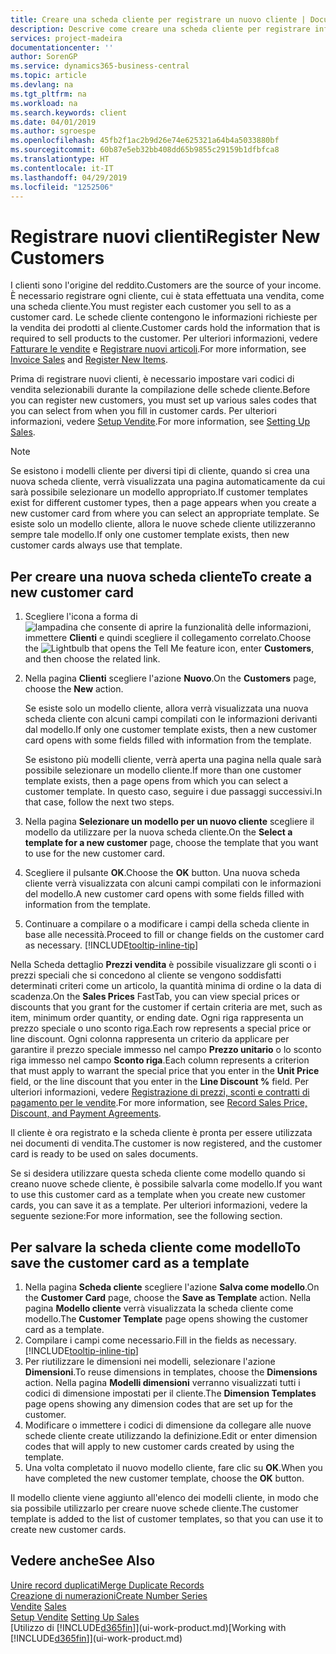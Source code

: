 ```yaml
---
title: Creare una scheda cliente per registrare un nuovo cliente | Documenti Microsoft
description: Descrive come creare una scheda cliente per registrare informazioni su ogni nuovo cliente a cui sono rivolte le vendite.
services: project-madeira
documentationcenter: ''
author: SorenGP
ms.service: dynamics365-business-central
ms.topic: article
ms.devlang: na
ms.tgt_pltfrm: na
ms.workload: na
ms.search.keywords: client
ms.date: 04/01/2019
ms.author: sgroespe
ms.openlocfilehash: 45fb2f1ac2b9d26e74e625321a64b4a5033880bf
ms.sourcegitcommit: 60b87e5eb32bb408dd65b9855c29159b1dfbfca8
ms.translationtype: HT
ms.contentlocale: it-IT
ms.lasthandoff: 04/29/2019
ms.locfileid: "1252506"
---
```

# <a name="register-new-customers"></a><span data-ttu-id="2843f-103">Registrare nuovi clienti</span><span class="sxs-lookup"><span data-stu-id="2843f-103">Register New Customers</span></span>
<span data-ttu-id="2843f-104">I clienti sono l'origine del reddito.</span><span class="sxs-lookup"><span data-stu-id="2843f-104">Customers are the source of your income.</span></span> <span data-ttu-id="2843f-105">È necessario registrare ogni cliente, cui è stata effettuata una vendita, come una scheda cliente.</span><span class="sxs-lookup"><span data-stu-id="2843f-105">You must register each customer you sell to as a customer card.</span></span> <span data-ttu-id="2843f-106">Le schede cliente contengono le informazioni richieste per la vendita dei prodotti al cliente.</span><span class="sxs-lookup"><span data-stu-id="2843f-106">Customer cards hold the information that is required to sell products to the customer.</span></span> <span data-ttu-id="2843f-107">Per ulteriori informazioni, vedere [Fatturare le vendite](sales-how-invoice-sales.md) e [Registrare nuovi articoli](inventory-how-register-new-items.md).</span><span class="sxs-lookup"><span data-stu-id="2843f-107">For more information, see [Invoice Sales](sales-how-invoice-sales.md) and [Register New Items](inventory-how-register-new-items.md).</span></span>  

<span data-ttu-id="2843f-108">Prima di registrare nuovi clienti, è necessario impostare vari codici di vendita selezionabili durante la compilazione delle schede cliente.</span><span class="sxs-lookup"><span data-stu-id="2843f-108">Before you can register new customers, you must set up various sales codes that you can select from when you fill in customer cards.</span></span> <span data-ttu-id="2843f-109">Per ulteriori informazioni, vedere [Setup Vendite](sales-setup-sales.md).</span><span class="sxs-lookup"><span data-stu-id="2843f-109">For more information, see [Setting Up Sales](sales-setup-sales.md).</span></span>

> [!NOTE]  
>   <span data-ttu-id="2843f-110">Se esistono i modelli cliente per diversi tipi di cliente, quando si crea una nuova scheda cliente, verrà visualizzata una pagina automaticamente da cui sarà possibile selezionare un modello appropriato.</span><span class="sxs-lookup"><span data-stu-id="2843f-110">If customer templates exist for different customer types, then a page appears when you create a new customer card from where you can select an appropriate template.</span></span> <span data-ttu-id="2843f-111">Se esiste solo un modello cliente, allora le nuove schede cliente utilizzeranno sempre tale modello.</span><span class="sxs-lookup"><span data-stu-id="2843f-111">If only one customer template exists, then new customer cards always use that template.</span></span>

## <a name="to-create-a-new-customer-card"></a><span data-ttu-id="2843f-112">Per creare una nuova scheda cliente</span><span class="sxs-lookup"><span data-stu-id="2843f-112">To create a new customer card</span></span>
1. <span data-ttu-id="2843f-113">Scegliere l'icona a forma di ![lampadina che consente di aprire la funzionalità delle informazioni](media/ui-search/search_small.png "Informazioni sull'operazione che si desidera eseguire"), immettere **Clienti** e quindi scegliere il collegamento correlato.</span><span class="sxs-lookup"><span data-stu-id="2843f-113">Choose the ![Lightbulb that opens the Tell Me feature](media/ui-search/search_small.png "Tell me what you want to do") icon, enter **Customers**, and then choose the related link.</span></span>  
2. <span data-ttu-id="2843f-114">Nella pagina **Clienti** scegliere l'azione **Nuovo**.</span><span class="sxs-lookup"><span data-stu-id="2843f-114">On the **Customers** page, choose the **New** action.</span></span>

    <span data-ttu-id="2843f-115">Se esiste solo un modello cliente, allora verrà visualizzata una nuova scheda cliente con alcuni campi compilati con le informazioni derivanti dal modello.</span><span class="sxs-lookup"><span data-stu-id="2843f-115">If only one customer template exists, then a new customer card opens with some fields filled with information from the template.</span></span>

    <span data-ttu-id="2843f-116">Se esistono più modelli cliente, verrà aperta una pagina nella quale sarà possibile selezionare un modello cliente.</span><span class="sxs-lookup"><span data-stu-id="2843f-116">If more than one customer template exists, then a page opens from which you can select a customer template.</span></span> <span data-ttu-id="2843f-117">In questo caso, seguire i due passaggi successivi.</span><span class="sxs-lookup"><span data-stu-id="2843f-117">In that case, follow the next two steps.</span></span>
3. <span data-ttu-id="2843f-118">Nella pagina **Selezionare un modello per un nuovo cliente** scegliere il modello da utilizzare per la nuova scheda cliente.</span><span class="sxs-lookup"><span data-stu-id="2843f-118">On the **Select a template for a new customer** page, choose the template that you want to use for the new customer card.</span></span>
4. <span data-ttu-id="2843f-119">Scegliere il pulsante **OK**.</span><span class="sxs-lookup"><span data-stu-id="2843f-119">Choose the **OK** button.</span></span> <span data-ttu-id="2843f-120">Una nuova scheda cliente verrà visualizzata con alcuni campi compilati con le informazioni del modello.</span><span class="sxs-lookup"><span data-stu-id="2843f-120">A new customer card opens with some fields filled with information from the template.</span></span>  
5. <span data-ttu-id="2843f-121">Continuare a compilare o a modificare i campi della scheda cliente in base alle necessità.</span><span class="sxs-lookup"><span data-stu-id="2843f-121">Proceed to fill or change fields on the customer card as necessary.</span></span> [!INCLUDE[tooltip-inline-tip](includes/tooltip-inline-tip_md.md)]

<span data-ttu-id="2843f-122">Nella Scheda dettaglio **Prezzi vendita** è possibile visualizzare gli sconti o i prezzi speciali che si concedono al cliente se vengono soddisfatti determinati criteri come un articolo, la quantità minima di ordine o la data di scadenza.</span><span class="sxs-lookup"><span data-stu-id="2843f-122">On the **Sales Prices** FastTab, you can view special prices or discounts that you grant for the customer if certain criteria are met, such as item, minimum order quantity, or ending date.</span></span> <span data-ttu-id="2843f-123">Ogni riga rappresenta un prezzo speciale o uno sconto riga.</span><span class="sxs-lookup"><span data-stu-id="2843f-123">Each row represents a special price or line discount.</span></span> <span data-ttu-id="2843f-124">Ogni colonna rappresenta un criterio da applicare per garantire il prezzo speciale immesso nel campo **Prezzo unitario** o lo sconto riga immesso nel campo **Sconto riga**.</span><span class="sxs-lookup"><span data-stu-id="2843f-124">Each column represents a criterion that must apply to warrant the special price that you enter in the **Unit Price** field, or the line discount that you enter in the **Line Discount %** field.</span></span> <span data-ttu-id="2843f-125">Per ulteriori informazioni, vedere [Registrazione di prezzi, sconti e contratti di pagamento per le vendite](sales-how-record-sales-price-discount-payment-agreements.md).</span><span class="sxs-lookup"><span data-stu-id="2843f-125">For more information, see [Record Sales Price, Discount, and Payment Agreements](sales-how-record-sales-price-discount-payment-agreements.md).</span></span>

<span data-ttu-id="2843f-126">Il cliente è ora registrato e la scheda cliente è pronta per essere utilizzata nei documenti di vendita.</span><span class="sxs-lookup"><span data-stu-id="2843f-126">The customer is now registered, and the customer card is ready to be used on sales documents.</span></span>

<span data-ttu-id="2843f-127">Se si desidera utilizzare questa scheda cliente come modello quando si creano nuove schede cliente, è possibile salvarla come modello.</span><span class="sxs-lookup"><span data-stu-id="2843f-127">If you want to use this customer card as a template when you create new customer cards, you can save it as a template.</span></span> <span data-ttu-id="2843f-128">Per ulteriori informazioni, vedere la seguente sezione:</span><span class="sxs-lookup"><span data-stu-id="2843f-128">For more information, see the following section.</span></span>

## <a name="to-save-the-customer-card-as-a-template"></a><span data-ttu-id="2843f-129">Per salvare la scheda cliente come modello</span><span class="sxs-lookup"><span data-stu-id="2843f-129">To save the customer card as a template</span></span>
1. <span data-ttu-id="2843f-130">Nella pagina **Scheda cliente** scegliere l'azione **Salva come modello**.</span><span class="sxs-lookup"><span data-stu-id="2843f-130">On the **Customer Card** page, choose the **Save as Template** action.</span></span> <span data-ttu-id="2843f-131">Nella pagina **Modello cliente** verrà visualizzata la scheda cliente come modello.</span><span class="sxs-lookup"><span data-stu-id="2843f-131">The **Customer Template** page opens showing the customer card as a template.</span></span>
2. <span data-ttu-id="2843f-132">Compilare i campi come necessario.</span><span class="sxs-lookup"><span data-stu-id="2843f-132">Fill in the fields as necessary.</span></span> [!INCLUDE[tooltip-inline-tip](includes/tooltip-inline-tip_md.md)]
3. <span data-ttu-id="2843f-133">Per riutilizzare le dimensioni nei modelli, selezionare l'azione **Dimensioni**.</span><span class="sxs-lookup"><span data-stu-id="2843f-133">To reuse dimensions in templates, choose the **Dimensions** action.</span></span> <span data-ttu-id="2843f-134">Nella pagina **Modelli dimensioni** verranno visualizzati tutti i codici di dimensione impostati per il cliente.</span><span class="sxs-lookup"><span data-stu-id="2843f-134">The **Dimension Templates** page opens showing any dimension codes that are set up for the customer.</span></span>
4. <span data-ttu-id="2843f-135">Modificare o immettere i codici di dimensione da collegare alle nuove schede cliente create utilizzando la definizione.</span><span class="sxs-lookup"><span data-stu-id="2843f-135">Edit or enter dimension codes that will apply to new customer cards created by using the template.</span></span>  
5. <span data-ttu-id="2843f-136">Una volta completato il nuovo modello cliente, fare clic su **OK**.</span><span class="sxs-lookup"><span data-stu-id="2843f-136">When you have completed the new customer template, choose the **OK** button.</span></span>

<span data-ttu-id="2843f-137">Il modello cliente viene aggiunto all'elenco dei modelli cliente, in modo che sia possibile utilizzarlo per creare nuove schede cliente.</span><span class="sxs-lookup"><span data-stu-id="2843f-137">The customer template is added to the list of customer templates, so that you can use it to create new customer cards.</span></span>

## <a name="see-also"></a><span data-ttu-id="2843f-138">Vedere anche</span><span class="sxs-lookup"><span data-stu-id="2843f-138">See Also</span></span>
[<span data-ttu-id="2843f-139">Unire record duplicati</span><span class="sxs-lookup"><span data-stu-id="2843f-139">Merge Duplicate Records</span></span>](sales-how-merge-duplicate-records.md)  
[<span data-ttu-id="2843f-140">Creazione di numerazioni</span><span class="sxs-lookup"><span data-stu-id="2843f-140">Create Number Series</span></span>](ui-create-number-series.md)  
<span data-ttu-id="2843f-141">[Vendite](sales-manage-sales.md)  </span><span class="sxs-lookup"><span data-stu-id="2843f-141">[Sales](sales-manage-sales.md)  </span></span>  
<span data-ttu-id="2843f-142">[Setup Vendite](sales-setup-sales.md)  </span><span class="sxs-lookup"><span data-stu-id="2843f-142">[Setting Up Sales](sales-setup-sales.md)  </span></span>  
<span data-ttu-id="2843f-143">[Utilizzo di [!INCLUDE[d365fin](includes/d365fin_md.md)]](ui-work-product.md)</span><span class="sxs-lookup"><span data-stu-id="2843f-143">[Working with [!INCLUDE[d365fin](includes/d365fin_md.md)]](ui-work-product.md)</span></span>
